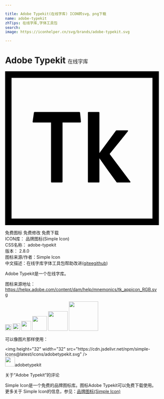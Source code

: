 ```yaml
---

title: Adobe Typekit(在线字库) ICON转svg、png下载
name: adobe-typekit
zhTips: 在线字库,字体工具包
search: 
image: https://iconhelper.cn/svg/brands/adobe-typekit.svg

---
```


# Adobe Typekit  <small style="font-size: 60%;font-weight: 100">在线字库</small>

<div id="svg" class="svg-wrap">
<svg role="img" viewBox="0 0 24 24" xmlns="http://www.w3.org/2000/svg"><title>Adobe Typekit icon</title><path d="M0 0v24h24V0H0zm1 1.026h22v21.948H1V1.026zM7.165 7.983H4.394c-.082 0-.115-.033-.099-.132l.198-1.385c.016-.083.049-.116.132-.116h6.926c.099 0 .132.033.149.132l.132 1.369c.016.099-.033.132-.116.132H8.962v9.235c0 .083-.033.132-.132.132H7.296c-.098 0-.131-.033-.131-.132V7.983zM14.718 12.749l2.523-3.414c.066-.082.082-.115.165-.115h1.682c.099 0 .132.066.066.148-.396.511-2.21 2.754-2.804 3.48a.108.108 0 0 0 0 .099l3.2 4.271c.033.066.016.132-.083.132h-1.946c-.099 0-.132-.033-.165-.099a158.661 158.661 0 0 1-2.638-3.678v3.662c0 .082-.017.115-.116.115h-1.55c-.116 0-.132-.033-.132-.132V6.449c0-.049.016-.099.115-.099h1.567c.066 0 .116.033.116.116v6.283z"/></svg>
</div>
<detail full-name='adobe-typekit'></detail>

<div class="detail-page">
<p>
<span><span class="badge-success badge">免费图标</span> <span class="badge-success badge">免费修改</span>  <span class="badge-success badge">免费下载</span> </span>
<br/>
<span>
ICON库：
<span class="badge-secondary badge">品牌图标(Simple Icon)</span> 
</span>
<br/>
<span>
CSS名称：
<span class="badge-secondary badge">adobe-typekit</span> 
</span>

<br/>
<span>
版本：
<span class="badge-secondary badge">2.8.0</span> 
</span>
<br/>
<span>图标来源/作者：<span class="badge-light badge">Simple Icon</span></span> 
<br/>
<span class="zh-detail">中文描述：<span class="badge-primary badge">在线字库</span><span class="badge-primary badge">字体工具包</span><span class="help-link"><span>帮助改进</span>(<a href="https://gitee.com/liuwave/icon-helper/edit/master/json/brands/adobe-typekit.json" target="_blank" rel="noopener noreferrer">gitee</a><a href="https://github.com/liuwave/icon-helper/edit/master/json/brands/adobe-typekit.json" target="_blank" rel="noopener noreferrer">github</a></span>)</span><br/>
</p>
</div><div class="description description alert alert-light"><p>Adobe Typekit是一个在线字库。</p><p>图标来源地址：<a href="https://helpx.adobe.com/content/dam/help/mnemonics/tk_appicon_RGB.svg" target="_blank" rel="noopener noreferrer">https://helpx.adobe.com/content/dam/help/mnemonics/tk_appicon_RGB.svg</a></p></div>
<div class="alert alert-dark">
<img height="21" width="21" src="https://cdn.jsdelivr.net/npm/simple-icons@latest/icons/adobetypekit.svg" />
<img height="24" width="24" src="https://cdn.jsdelivr.net/npm/simple-icons@latest/icons/adobetypekit.svg" />
<img height="32" width="32" src="https://cdn.jsdelivr.net/npm/simple-icons@latest/icons/adobetypekit.svg" />
<img height="48" width="48" src="https://cdn.jsdelivr.net/npm/simple-icons@latest/icons/adobetypekit.svg" />
<img height="64" width="64" src="https://cdn.jsdelivr.net/npm/simple-icons@latest/icons/adobetypekit.svg" />
<img height="96" width="96" src="https://cdn.jsdelivr.net/npm/simple-icons@latest/icons/adobetypekit.svg" />

</div>
<div>
  <p>可以像图片那样使用：    
  </p>
  <div class="alert alert-primary" style="font-size: 14px">
    &lt;img height="32" width="32" src="https://cdn.jsdelivr.net/npm/simple-icons@latest/icons/adobetypekit.svg" /&gt;
    <copy-btn content='<img height="32" width="32" src="https://cdn.jsdelivr.net/npm/simple-icons@latest/icons/adobetypekit.svg" />'></copy-btn>
  </div>
  <div class="alert alert-secondary">
    <img height="32" width="32" src="https://cdn.jsdelivr.net/npm/simple-icons@latest/icons/adobetypekit.svg" />adobetypekit
    <copy-btn content="adobetypekit" btn-title="复制图标名称"></copy-btn>
  </div>
</div>

<Vssue title="关于“Adobe Typekit”的评论" >关于“Adobe Typekit”的评论</Vssue>


<div><p>Simple Icon是一个免费的品牌图标库。图标Adobe Typekit可以免费下载使用。更多关于  Simple Icon的信息，参见：<a target="_blank" href="https://iconhelper.cn/brands.html">品牌图标(Simple Icon)</a>
</p></div>
